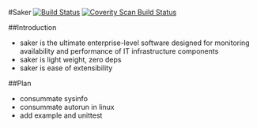#Saker
[![Build Status](https://travis-ci.org/cinience/saker.svg?branch=master)](https://travis-ci.org/cinience/saker)
[![Coverity Scan Build Status](https://scan.coverity.com/projects/3611/badge.svg)](https://scan.coverity.com/projects/3611)

##Introduction
* saker is the ultimate enterprise-level software designed for monitoring availability and  performance of IT infrastructure components
* saker is light weight, zero deps
* saker is ease of extensibility

##Plan
* consummate sysinfo 
* consummate autorun in linux 
* add example and unittest
